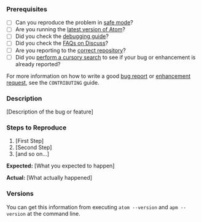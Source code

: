 ### Prerequisites

* [ ] Can you reproduce the problem in [safe mode](https://atom.io/docs/latest/hacking-atom-debugging#check-if-the-problem-shows-up-in-safe-mode)?
* [ ] Are you running the [latest version of Atom](https://atom.io/docs/latest/hacking-atom-debugging#update-to-the-latest-version)?
* [ ] Did you check the [debugging guide](https://atom.io/docs/latest/hacking-atom-debugging)?
* [ ] Did you check the [FAQs on Discuss](https://discuss.atom.io/c/faq)?
* [ ] Are you reporting to the [correct repository](https://github.com/atom/atom/blob/master/CONTRIBUTING.md#atom-and-packages)?
* [ ] Did you [perform a cursory search](https://github.com/issues?q=is%3Aissue+user%3Aatom+-repo%3Aatom%2Felectron) to see if your bug or enhancement is already reported?

For more information on how to write a good [bug report](https://github.com/atom/atom/blob/master/CONTRIBUTING.md#how-do-i-submit-a-good-bug-report) or [enhancement request](https://github.com/atom/atom/blob/master/CONTRIBUTING.md#how-do-i-submit-a-good-enhancement-suggestion), see the `CONTRIBUTING` guide.

### Description

[Description of the bug or feature]

### Steps to Reproduce

1. [First Step]
2. [Second Step]
3. [and so on...]

**Expected:** [What you expected to happen]

**Actual:** [What actually happened]

### Versions

You can get this information from executing `atom --version` and `apm --version` at the command line.
